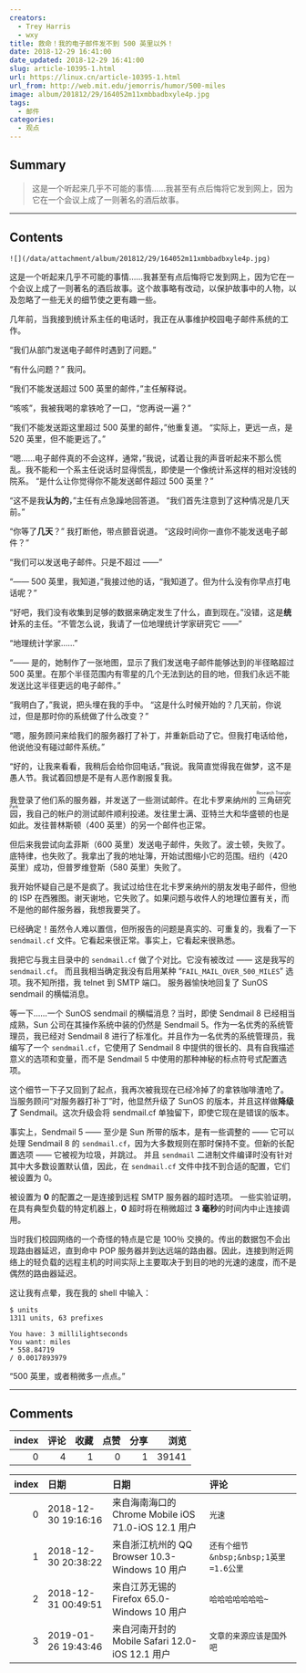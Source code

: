 ```yaml
---
creators:
  - Trey Harris
  - wxy
title: 救命！我的电子邮件发不到 500 英里以外！
date: 2018-12-29 16:41:00
date_updated: 2018-12-29 16:41:00
slug: article-10395-1.html
url: https://linux.cn/article-10395-1.html
url_from: http://web.mit.edu/jemorris/humor/500-miles
image: album/201812/29/164052m11xmbbadbxyle4p.jpg
tags:
  - 邮件
categories:
  - 观点
---
```


## Summary

> 这是一个听起来几乎不可能的事情……我甚至有点后悔将它发到网上，因为它在一个会议上成了一则著名的酒后故事。

***

<!-- more -->

## Contents

`![](/data/attachment/album/201812/29/164052m11xmbbadbxyle4p.jpg)`

这是一个听起来几乎不可能的事情……我甚至有点后悔将它发到网上，因为它在一个会议上成了一则著名的酒后故事。这个故事略有改动，以保护故事中的人物，以及忽略了一些无关的细节使之更有趣一些。

几年前，当我接到统计系主任的电话时，我正在从事维护校园电子邮件系统的工作。

“我们从部门发送电子邮件时遇到了问题。”

“有什么问题？” 我问。

“我们不能发送超过 500 英里的邮件，”主任解释说。

“咳咳”，我被我喝的拿铁呛了一口，“您再说一遍？”

“我们不能发送距这里超过 500 英里的邮件，”他重复道。 “实际上，更远一点，是 520 英里，但不能更远了。”

“嗯......电子邮件真的不会这样，通常，”我说，试着让我的声音听起来不那么慌乱。我不能和一个系主任说话时显得慌乱，即使是一个像统计系这样的相对没钱的院系。 “是什么让你觉得你不能发送邮件超过 500 英里？”

“这不是我**认为的**，”主任有点急躁地回答道。 “我们首先注意到了这种情况是几天前。”

“你等了**几天**？” 我打断他，带点颤音说道。 “这段时间你一直你不能发送电子邮件？”

“我们可以发送电子邮件。只是不超过 ——”

“—— 500 英里，我知道，”我接过他的话，“我知道了。但为什么没有你早点打电话呢？”

“好吧，我们没有收集到足够的数据来确定发生了什么，直到现在。”没错，这是**统计**系的主任。“不管怎么说，我请了一位地理统计学家研究它 ——”

“地理统计学家……”

“—— 是的，她制作了一张地图，显示了我们发送电子邮件能够达到的半径略超过 500 英里。在那个半径范围内有零星的几个无法到达的目的地，但我们永远不能发送比这半径更远的电子邮件。” 

“我明白了，”我说，把头埋在我的手中。 “这是什么时候开始的？几天前，你说过，但是那时你的系统做了什么改变？”

“嗯，服务顾问来给我们的服务器打了补丁，并重新启动了它。但我打电话给他，他说他没有碰过邮件系统。”

“好的，让我来看看，我稍后会给你回电话，”我说。我简直觉得我在做梦，这不是愚人节。我试着回想是不是有人恶作剧报复我。

我登录了他们系的服务器，并发送了一些测试邮件。在北卡罗来纳州的<ruby> 三角研究园 <rp>  （ </rp> <rt>  Research Triangle Park </rt> <rp>  ） </rp></ruby>，我自己的帐户的测试邮件顺利投递。发往里士满、亚特兰大和华盛顿的也是如此。发往普林斯顿（400 英里）的另一个邮件也正常。

但后来我尝试向孟菲斯（600 英里）发送电子邮件，失败了。波士顿，失败了。底特律，也失败了。我拿出了我的地址簿，开始试图缩小它的范围。纽约（420 英里）成功，但普罗维登斯（580 英里）失败了。

我开始怀疑自己是不是疯了。我试过给住在北卡罗来纳州的朋友发电子邮件，但他的 ISP 在西雅图。谢天谢地，它失败了。如果问题与收件人的地理位置有关，而不是他的邮件服务器，我想我要哭了。

已经确定！虽然令人难以置信，但所报告的问题是真实的、可重复的，我看了一下 `sendmail.cf` 文件。它看起来很正常。事实上，它看起来很熟悉。

我把它与我主目录中的 `sendmail.cf` 做了个对比。它没有被改过 —— 这是我写的 `sendmail.cf`。 而且我相当确定我没有启用某种 “`FAIL_MAIL_OVER_500_MILES`” 选项。我不知所措，我 telnet 到 SMTP 端口。 服务器愉快地回复了 SunOS sendmail 的横幅消息。

等一下……一个 SunOS sendmail 的横幅消息？当时，即使 Sendmail 8 已经相当成熟，Sun 公司在其操作系统中装的仍然是 Sendmail 5。作为一名优秀的系统管理员，我已经对 Sendmail 8 进行了标准化。并且作为一名优秀的系统管理员，我编写了一个 `sendmail.cf`，它使用了 Sendmail 8 中提供的很长的、具有自我描述意义的选项和变量，而不是 Sendmail 5 中使用的那种神秘的标点符号式配置选项。

这个细节一下子又回到了起点，我再次被我现在已经冷掉了的拿铁咖啡渣呛了。 当服务顾问“对服务器打补丁”时，他显然升级了 SunOS 的版本，并且这样做**降级了** Sendmail。这次升级会将 sendmail.cf 单独留下，即使它现在是错误的版本。

事实上，Sendmail 5 —— 至少是 Sun 所带的版本，是有一些调整的 —— 它可以处理 Sendmail 8 的 `sendmail.cf`，因为大多数规则在那时保持不变。但新的长配置选项 —— 它被视为垃圾，并跳过。 并且 `sendmail` 二进制文件编译时没有针对其中大多数设置默认值，因此，在 `sendmail.cf` 文件中找不到合适的配置，它们被设置为 0。

被设置为 **0** 的配置之一是连接到远程 SMTP 服务器的超时选项。 一些实验证明，在具有典型负载的特定机器上，**0** 超时将在稍微超过 **3 毫秒**的时间内中止连接调用。

当时我们校园网络的一个奇怪的特点是它是 100％ 交换的。传出的数据包不会出现路由器延迟，直到命中 POP 服务器并到达远端的路由器。因此，连接到附近网络上的轻负载的远程主机的时间实际上主要取决于到目的地的光速的速度，而不是偶然的路由器延迟。

这让我有点晕，我在我的 shell 中输入：

```shell
$ units
1311 units, 63 prefixes

You have: 3 millilightseconds
You want: miles
* 558.84719
/ 0.0017893979
```

“500 英里，或者稍微多一点点。”

***

## Comments


|   index |   评论 |   收藏 |   点赞 |   分享 |   浏览 |
|--------:|-------:|-------:|-------:|-------:|-------:|
|       0 |      4 |      1 |      0 |      1 |  39141 |

|   index | 日期                | 日期                                                | 评论                                  |
|--------:|:--------------------|:----------------------------------------------------|:--------------------------------------|
|       0 | 2018-12-30 19:16:16 | 来自海南海口的 Chrome Mobile iOS 71.0-iOS 12.1 用户 | `光速`                                |
|       1 | 2018-12-30 20:38:22 | 来自浙江杭州的 QQ Browser 10.3-Windows 10 用户      | `还有个细节&nbsp;&nbsp;1英里=1.6公里` |
|       2 | 2018-12-31 00:49:51 | 来自江苏无锡的 Firefox 65.0-Windows 10 用户         | `哈哈哈哈哈哈哈~`                     |
|       3 | 2019-01-26 19:43:46 | 来自河南开封的 Mobile Safari 12.0-iOS 12.1 用户     | `文章的来源应该是国外吧`              |

